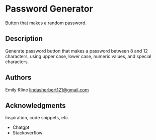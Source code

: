 
# Password Generator

Button that makes a random password.

## Description

Generate password button that makes a password between 8 and 12 characters, using upper case, lower case, numeric values, and special characters. 



## Authors

Emily Kline
lindasherbert121@gmail.com

## Acknowledgments

Inspiration, code snippets, etc.
* Chatgpt
* Stackoverflow